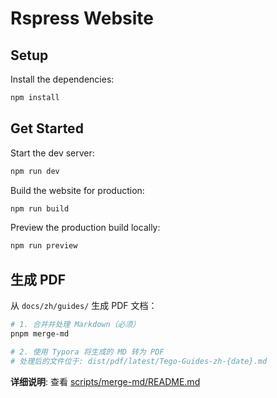 # Rspress Website

## Setup

Install the dependencies:

```bash
npm install
```

## Get Started

Start the dev server:

```bash
npm run dev
```

Build the website for production:

```bash
npm run build
```

Preview the production build locally:

```bash
npm run preview
```

## 生成 PDF

从 `docs/zh/guides/` 生成 PDF 文档：

```bash
# 1. 合并并处理 Markdown（必须）
pnpm merge-md

# 2. 使用 Typora 将生成的 MD 转为 PDF
# 处理后的文件位于: dist/pdf/latest/Tego-Guides-zh-{date}.md
```

**详细说明**: 查看 [scripts/merge-md/README.md](scripts/merge-md/README.md)
